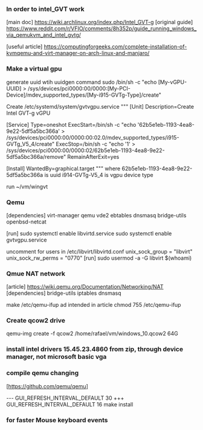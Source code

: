 ### In order to intel_GVT work 
[main doc]
https://wiki.archlinux.org/index.php/Intel_GVT-g
[original guide]
https://www.reddit.com/r/VFIO/comments/8h352p/guide_running_windows_via_qemukvm_and_intel_gvtg/

[useful article]
https://computingforgeeks.com/complete-installation-of-kvmqemu-and-virt-manager-on-arch-linux-and-manjaro/


### Make a virtual gpu
generate uuid wtih uuidgen command
sudo /bin/sh -c "echo [My-vGPU-UUID] > /sys/devices/pci0000:00/0000:[My-PCI-Device]/mdev_supported_types/[My-i915-GVTg-Type]/create"

Create /etc/systemd/system/gvtvgpu.service
"""
[Unit]
Description=Create Intel GVT-g vGPU

[Service]
Type=oneshot
ExecStart=/bin/sh -c "echo '62b5e1eb-1193-4ea8-9e22-5df5a5bc366a' > /sys/devices/pci0000:00/0000:00:02.0/mdev_supported_types/i915-GVTg_V5_4/create"
ExecStop=/bin/sh -c "echo '1' > /sys/devices/pci0000:00/0000:02/62b5e1eb-1193-4ea8-9e22-5df5a5bc366a/remove"
RemainAfterExit=yes

[Install]
WantedBy=graphical.target
"""
where 62b5e1eb-1193-4ea8-9e22-5df5a5bc366a is uuid
i914-GVTg-V5_4 is vgpu device type

run ~/vm/wingvt


### Qemu 
[dependencies]
virt-manager qemu vde2 ebtables dnsmasq bridge-utils openbsd-netcat

[run]
sudo systemctl enable libvirtd.service
sudo systemctl enable gvtvgpu.service

uncomment for users in /etc/libvirt/libvirtd.conf
    unix_sock_group = "libvirt"
    unix_sock_rw_perms = "0770"
[run]
sudo usermod -a -G libvirt $(whoami)


### Qmue NAT network
[article]
https://wiki.qemu.org/Documentation/Networking/NAT
[dependencies]
bridge-utils iptables dnsmasq

make /etc/qemu-ifup ad intended in article
chmod 755 /etc/qemu-ifup


### Create qcow2 drive 
qemu-img create -f qcow2 /home/rafael/vm/windows_10.qcow2 64G

### install intel drivers 15.45.23.4860 from zip, through device manager, not microsoft basic vga


### compile qemu changing 

[https://github.com/qemu/qemu]

--- GUI_REFRESH_INTERVAL_DEFAULT 30 
+++ GUI_REFRESH_INTERVAL_DEFAULT 16
make install

### for faster Mouse keyboard events
